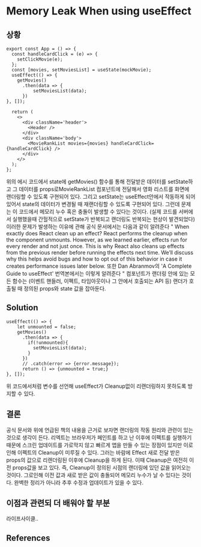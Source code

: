 # Memory Leak When using useEffect
## 상황
```jas
export const App = () => {
  const handleCardClick = (e) => {
    setClickMovie(e);
  };
  const [movies, setMoviesList] = useState(mockMovie);
  useEffect(() => {
    getMovies()
      .then(data => {
          setMoviesList(data);
      })
}, []);

  return (
    <>
      <div className='header'>
        <Header />
      </div>
      <div className='body'>
        <MovieRankList movies={movies} handleCardClick={handleCardClick} />
      </div>
    </>
  );
};
```
위의 에시 코드에서 state에 getMovies() 함수를 통해 전달받은 데이터를 setState하고 그 데이터를 props로MovieRankList 컴포넌트에 전달해서 영화 리스트를 화면에 랜더링할 수 있도록 구현되어 있다. 그리고  setState는 useEffect안에서 작동하게 되어 있어서 state의 데이터가 변경될 때 재랜더링할 수 있도록 구현되어 있다.
그런데 문제는 이 코드에서 메모리 누수 혹은 충돌이 발생할 수 있다는 것이다. (실제 코드를 서버에서 실행했을때 간헐적으로 setState가 반복되고 랜더링도 반복되는 현상이 발견되었다)
이러한 문제가 발생하는 이유에 관해 공식 문서에서는 다음과 같이 알려준다
" When exactly does React clean up an effect? React performs the cleanup when the component unmounts. However, as we learned earlier, effects run for every render and not just once. This is why React also cleans up effects from the previous render before running the effects next time. We’ll discuss why this helps avoid bugs and how to opt out of this behavior in case it creates performance issues later below.
또한 Dan Abranmov의 'A Complete Guide to useEffect' 번역본에서는 이렇게 알려준다
" 컴포넌트가 랜더링 안에 있는 모든 함수는 (이벤트 핸들러, 이펙트, 타임아웃이나 그 안에서 호출되는 API 등) 랜더가 호출될 때 정의된 props와 state 값을 잡아둔다.
## Solution
```jas
useEffect(() => {
    let unmounted = false;
    getMovies()
      .then(data => {
        if(!unmounted){
          setMoviesList(data);
        }
      })
      // .catch(error => {error.message});
      return () => {unmounted = true;}
}, []);
```
위 코드에서처럼 변수를 선언해 useEffect가 Cleanup없이 리랜더링하지 못하도록 방지할 수 있다.

## 결론
공식 문서와 위에 언급된 책의 내용을 근거로 보자면 랜더링의 작동 원리와 관련이 있는 것으로 생각이 든다. 리엑트는 브라우저가 페인트를 하고 난 이후에 이펙트를 실행하기 때문에 스크린 업데이트를 가로막지 않고 빠르게 앱을 만들 수 있는 장점이 있지만 이로 인해 이펙트의 Cleanup이 미루질 수 있다. 그러는 바람에 Effect 새로 전달 받은 props의 값으로 리렌더링된 이후에 Cleanup을 하게 된다. 이때 Cleanup은 여전히 이전 props값을 보고 있다. 즉, Cleanup이 정의된 시점의 랜더링에 있던 값을 읽어오는 것이다. 그로인해 이전 값과 새로 받은 값이 충돌되어 메모리 누수가 날 수 있다는 것이다. 
완벽한 정리가 아니라 추후 수정과 업데이트가 있을 수 있다.

## 이점과 관련되 더 배워야 할 부분
라이프사이클..

## References
[React Official Docs]: https://reactjs.org/docs/hooks-effect.html
[A Complate Guide to useEffect]: https://rinae.dev/posts/a-complete-guide-to-useeffect-ko#%EA%B7%B8%EB%9F%AC%EB%A9%B4-%ED%81%B4%EB%A6%B0%EC%97%85cleanup%EC%9D%80-%EB%AD%90%EC%A7%80

